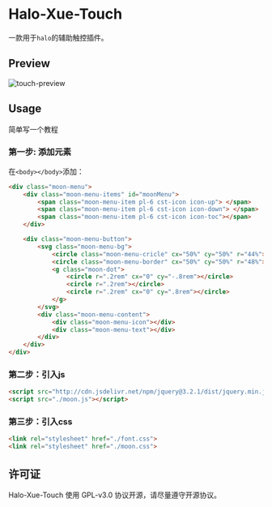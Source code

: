 # Halo-Xue-Touch

一款用于`halo`的辅助触控插件。

## Preview

![touch-preview](https://cdn.jsdelivr.net/gh/hshanx/static@master/uPic/2020-07-19.gif)



## Usage

简单写一个教程

### 第一步: 添加元素

在`<body></body>`添加：

```html
<div class="moon-menu">
    <div class="moon-menu-items" id="moonMenu">
        <span class="moon-menu-item pl-6 cst-icon icon-up"> </span>
        <span class="moon-menu-item pl-6 cst-icon icon-down"> </span>
        <span class="moon-menu-item pl-6 cst-icon icon-toc"></span>
    </div>

    <div class="moon-menu-button">
        <svg class="moon-menu-bg">
            <circle class="moon-menu-cricle" cx="50%" cy="50%" r="44%"></circle>
            <circle class="moon-menu-border" cx="50%" cy="50%" r="48%"></circle>
            <g class="moon-dot">
                <circle r=".2rem" cx="0" cy="-.8rem"></circle>
                <circle r=".2rem"></circle>
                <circle r=".2rem" cx="0" cy=".8rem"></circle>
            </g>
        </svg>
        <div class="moon-menu-content">
            <div class="moon-menu-icon"></div>
            <div class="moon-menu-text"></div>
        </div>
    </div>
</div>
```

### 第二步：引入js

```html
<script src="http://cdn.jsdelivr.net/npm/jquery@3.2.1/dist/jquery.min.js"></script>
<script src="./moon.js"></script>
```

### 第三步：引入css

```html
<link rel="stylesheet" href="./font.css">
<link rel="stylesheet" href="./moon.css">
```



## 许可证

Halo-Xue-Touch 使用 GPL-v3.0 协议开源，请尽量遵守开源协议。
